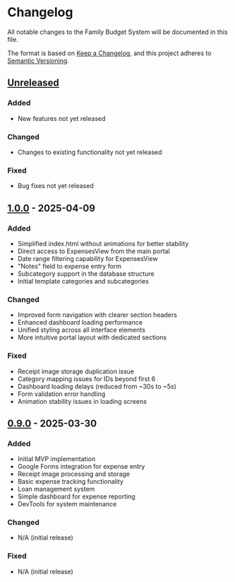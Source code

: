 # Changelog

All notable changes to the Family Budget System will be documented in this file.

The format is based on [Keep a Changelog](https://keepachangelog.com/en/1.0.0/),
and this project adheres to [Semantic Versioning](https://semver.org/spec/v2.0.0.html).

## [Unreleased]

### Added

- New features not yet released

### Changed

- Changes to existing functionality not yet released

### Fixed

- Bug fixes not yet released

## [1.0.0] - 2025-04-09

### Added

- Simplified index.html without animations for better stability
- Direct access to ExpensesView from the main portal
- Date range filtering capability for ExpensesView
- "Notes" field to expense entry form
- Subcategory support in the database structure
- Initial template categories and subcategories

### Changed

- Improved form navigation with clearer section headers
- Enhanced dashboard loading performance
- Unified styling across all interface elements
- More intuitive portal layout with dedicated sections

### Fixed

- Receipt image storage duplication issue
- Category mapping issues for IDs beyond first 6
- Dashboard loading delays (reduced from ~30s to ~5s)
- Form validation error handling
- Animation stability issues in loading screens

## [0.9.0] - 2025-03-30

### Added

- Initial MVP implementation
- Google Forms integration for expense entry
- Receipt image processing and storage
- Basic expense tracking functionality
- Loan management system
- Simple dashboard for expense reporting
- DevTools for system maintenance

### Changed

- N/A (initial release)

### Fixed

- N/A (initial release)

<!-- Links to compare versions -->
[Unreleased]: https://github.com/Limocrash/Amor-strikes-back/compare/v1.0.0...HEAD
[1.0.0]: https://github.com/Limocrash/Amor-strikes-back/compare/v0.9.0...v1.0.0
[0.9.0]: https://github.com/Limocrash/Amor-strikes-back/releases/tag/v0.9.0
